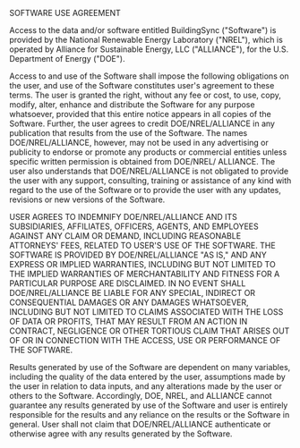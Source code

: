 SOFTWARE USE AGREEMENT

Access to the data and/or software entitled BuildingSync ("Software") is 
provided by the National Renewable Energy Laboratory ("NREL"), which is 
operated by Alliance for Sustainable Energy, LLC ("ALLIANCE"), for the 
U.S. Department of Energy ("DOE").

Access to and use of the Software shall impose the following obligations 
on the user, and use of the Software constitutes user's agreement to 
these terms. The user is granted the right, without any fee or cost, to 
use, copy, modify, alter, enhance and distribute the Software for any 
purpose whatsoever, provided that this entire notice appears in all 
copies of the Software.  Further, the user agrees to credit 
DOE/NREL/ALLIANCE in any publication that results from the use of the 
Software.  The names DOE/NREL/ALLIANCE, however, may not be used in any 
advertising or publicity to endorse or promote any products or 
commercial entities unless specific written permission is obtained from 
DOE/NREL/ ALLIANCE.  The user also understands that DOE/NREL/ALLIANCE is 
not obligated to provide the user with any support, consulting, training 
or assistance of any kind with regard to the use of the Software or to 
provide the user with any updates, revisions or new versions of the 
Software.

USER AGREES TO INDEMNIFY DOE/NREL/ALLIANCE AND ITS SUBSIDIARIES, 
AFFILIATES, OFFICERS, AGENTS, AND EMPLOYEES AGAINST ANY CLAIM OR DEMAND, 
INCLUDING REASONABLE ATTORNEYS' FEES, RELATED TO USER'S USE OF THE 
SOFTWARE.  THE SOFTWARE IS PROVIDED BY DOE/NREL/ALLIANCE "AS IS," AND 
ANY EXPRESS OR IMPLIED WARRANTIES, INCLUDING BUT NOT LIMITED TO THE 
IMPLIED WARRANTIES OF MERCHANTABILITY AND FITNESS FOR A PARTICULAR
PURPOSE ARE DISCLAIMED.  IN NO EVENT SHALL DOE/NREL/ALLIANCE BE LIABLE 
FOR ANY SPECIAL, INDIRECT OR CONSEQUENTIAL DAMAGES OR ANY DAMAGES 
WHATSOEVER, INCLUDING BUT NOT LIMITED TO CLAIMS ASSOCIATED WITH THE LOSS 
OF DATA OR PROFITS, THAT MAY RESULT FROM AN ACTION IN CONTRACT, 
NEGLIGENCE OR OTHER TORTIOUS CLAIM THAT ARISES OUT OF OR IN CONNECTION 
WITH THE ACCESS, USE OR PERFORMANCE OF THE SOFTWARE.

Results generated by use of the Software are dependent on many 
variables, including the quality of the data entered by the user, 
assumptions made by the user in relation to data inputs, and any 
alterations made by the user or others to the Software.  Accordingly, 
DOE, NREL, and ALLIANCE cannot guarantee any results generated by use 
of the Software and user is entirely responsible for the results and any 
reliance on the results or the Software in general.  User shall not 
claim that DOE/NREL/ALLIANCE authenticate or otherwise agree with any 
results generated by the Software.   
